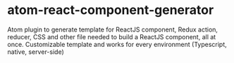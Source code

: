 # atom-react-component-generator
Atom plugin to generate template for ReactJS component, Redux action, reducer, CSS and other file needed to build a ReactJS component, all at once. Customizable template and works for every environment (Typescript, native, server-side)
